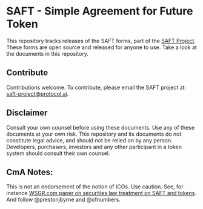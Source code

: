 # SAFT - Simple Agreement for Future Token

This repository tracks releases of the SAFT forms, part of the [SAFT Project](http://saftproject.com). These forms are open source and released for anyone to use. Take a look at the documents in this repository.

## Contribute

Contributions welcome. To contribute, please email the SAFT project at: [saft-project@protocol.ai](mailto:saft-project@protocol.ai).

## Disclaimer

Consult your own counsel before using these documents. Use any of these documents at your own risk. This repository and its documents do not constitute legal advice, and should not be relied on by any person. Developers, purchasers, investors and any other participant in a token system should consult their own counsel.

## CmA Notes:

This is not an endorsement of the notion of ICOs.  Use caution.  See, for instance <a href="http://info.wsgr.com/index.php/email/emailWebview?mkt_tok=eyJpIjoiTWpBMllUSTBOREJtT1RFMyIsInQiOiJEUjdKb2p0STkrZm5QbDBEZmFZb2FMNUpLZFZoczhub3dPN09vNm5jbEFPKzc0NEFhY0ZPRDV4T1VSSjZRbHNVdzFUU05NZGJhQ3RSUEpydTRNRFBYZ0dSdS9SbGhRSkp0MkIrZXNZdEVnbk1BWXhpdG91NHc1dE9EK05QZEM5WCJ9">WSGR.com paper on securities law treatment on SAFT and tokens</a>.  And follow @prestonjbyrne and @ofnumbers.